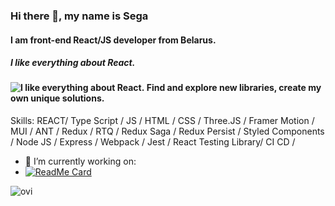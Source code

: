 ### Hi there 👋, my name is Sega
#### I am front-end React/JS developer from Belarus.
 ##### I like everything about React.
#### ![I like everything about React.](https://64.media.tumblr.com/8971fcddb36a737f462147f63957860a/tumblr_odz4fgkzO41tpri36o1_400.gifv)  Find and explore new libraries, create my own unique solutions.

Skills: REACT/ Type Script / JS / HTML / CSS / Three.JS / Framer Motion / MUI / ANT / Redux / RTQ / Redux Saga / Redux Persist / Styled Components / Node JS / Express / Webpack / Jest / React Testing Library/ CI CD / 

- 🔭 I’m currently working on:
- [![ReadMe Card](https://github-readme-stats.vercel.app/api/pin/?username=Segacnd&repo=perfect-todo)](https://github.com/Segacnd/perfect-todo) 

<img src="https://github-readme-stats.vercel.app/api/top-langs?username=Segacnd&show_icons=true&locale=en&layout=compact&theme=chartreuse-dark" alt="ovi" />
